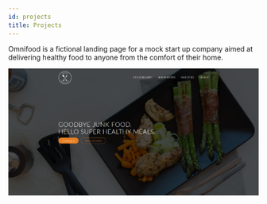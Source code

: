 ```yaml
---
id: projects
title: Projects
---
```


Omnifood is a fictional landing page for a mock start up company aimed at delivering healthy food to anyone from the comfort of their home.


![Add alternate text for image](./assets/2021-10-29_15h39_59.png)

